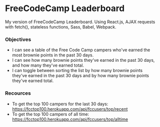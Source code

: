 # FreeCodeCamp Leaderboard

My version of FreeCodeCamp Leaderboard. Using React.js, AJAX requests with fetch(), stateless functions,  Sass, Babel, Webpack.

### Objectives
* I can see a table of the Free Code Camp campers who've earned the most brownie points in the past 30 days.
* I can see how many brownie points they've earned in the past 30 days, and how many they've earned total.
* I can toggle between sorting the list by how many brownie points they've earned in the past 30 days and by how many brownie points they've earned total.

### Recources
 * To get the top 100 campers for the last 30 days: https://fcctop100.herokuapp.com/api/fccusers/top/recent
 * To get the top 100 campers of all time: https://fcctop100.herokuapp.com/api/fccusers/top/alltime
